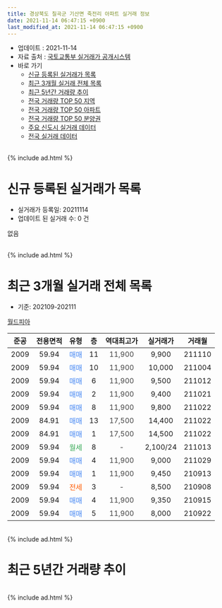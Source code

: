 ```yaml
---
title: 경상북도 칠곡군 기산면 죽전리 아파트 실거래 정보
date: 2021-11-14 06:47:15 +0900
last_modified_at: 2021-11-14 06:47:15 +0900
---
```


* 업데이트 : 2021-11-14
* 자료 출처 : [국토교통부 실거래가 공개시스템](http://rt.molit.go.kr)
* 바로 가기
    * [신규 등록된 실거래가 목록](#신규-등록된-실거래가-목록)
    * [최근 3개월 실거래 전체 목록](#최근-3개월-실거래-전체-목록)
    * [최근 5년간 거래량 추이](#최근-5년간-거래량-추이)
    * [전국 거래량 TOP 50 지역](https://inasie.github.io/apt-trade-info/최근-3개월-전국에서-가장-거래가-많이-발생한-지역)
    * [전국 거래량 TOP 50 아파트](https://inasie.github.io/apt-trade-info/최근-3개월-전국에서-가장-거래가-많이-발생한-아파트)
    * [전국 거래량 TOP 50 분양권](https://inasie.github.io/apt-trade-info/최근-3개월-전국에서-가장-거래가-많이-발생한-분양권)
    * [주요 신도시 실거래 데이터](https://inasie.github.io/apt-trade-info/주요-신도시)
    * [전국 실거래 데이터](https://inasie.github.io/apt-trade-info/전국)
<br>
{% include ad.html %}
<br>

# 신규 등록된 실거래가 목록
* 실거래가 등록일: 20211114
* 업데이트 된 실거래 수: 0 건

없음

<br>
{% include ad.html %}
<br>

# 최근 3개월 실거래 전체 목록
* 기준: 202109-202111


[월드피아](https://search.naver.com/search.naver?query=%EA%B2%BD%EC%83%81%EB%B6%81%EB%8F%84+%EC%B9%A0%EA%B3%A1%EA%B5%B0+%EA%B8%B0%EC%82%B0%EB%A9%B4+%EC%A3%BD%EC%A0%84%EB%A6%AC+%EC%9B%94%EB%93%9C%ED%94%BC%EC%95%84)

|준공|전용면적|유형|층|역대최고가|실거래가|거래월|
|:---:|:---:|:---:|:---:|:---:|:---:|:---:|
|2009|59.94|<span style="color:#4285f3">매매</span>|11|<span style="color:#444444">11,900</span>|9,900|211110|
|2009|59.94|<span style="color:#4285f3">매매</span>|10|<span style="color:#444444">11,900</span>|10,000|211004|
|2009|59.94|<span style="color:#4285f3">매매</span>|6|<span style="color:#444444">11,900</span>|9,500|211012|
|2009|59.94|<span style="color:#4285f3">매매</span>|2|<span style="color:#444444">11,900</span>|9,400|211021|
|2009|59.94|<span style="color:#4285f3">매매</span>|8|<span style="color:#444444">11,900</span>|9,800|211022|
|2009|84.91|<span style="color:#4285f3">매매</span>|13|<span style="color:#444444">17,500</span>|14,400|211022|
|2009|84.91|<span style="color:#4285f3">매매</span>|1|<span style="color:#444444">17,500</span>|14,500|211022|
|2009|59.94|<span style="color:#34a853">월세</span>|8|<span style="color:#444444">-</span>|2,100/24|211013|
|2009|59.94|<span style="color:#4285f3">매매</span>|4|<span style="color:#444444">11,900</span>|9,000|211029|
|2009|59.94|<span style="color:#4285f3">매매</span>|1|<span style="color:#444444">11,900</span>|9,450|210913|
|2009|59.94|<span style="color:#ff5a00">전세</span>|3|<span style="color:#444444">-</span>|8,500|210908|
|2009|59.94|<span style="color:#4285f3">매매</span>|4|<span style="color:#444444">11,900</span>|9,350|210915|
|2009|59.94|<span style="color:#4285f3">매매</span>|5|<span style="color:#444444">11,900</span>|8,000|210922|


<br>
{% include ad.html %}
<br>

# 최근 5년간 거래량 추이


<div style="width:100%;">
    <canvas id="deal_progress" height="200"></canvas>
</div>

<script>
new Chart(document.getElementById("deal_progress"), {
    type: 'line',
    data: {
        labels: ['201611','201612','201701','201702','201703','201704','201705','201706','201707','201708','201709','201710','201711','201712','201801','201802','201803','201804','201805','201806','201807','201808','201809','201810','201811','201812','201901','201902','201903','201904','201905','201906','201907','201908','201909','201910','201911','201912','202001','202002','202003','202004','202005','202006','202007','202008','202009','202010','202011','202012','202101','202102','202103','202104','202105','202106','202107','202108','202109','202110','202111'],
        datasets: [{
            label: '매매',
            pointRadius: 1,
            data: [3, 3, 2, 1, 6, 1, 4, 5, 3, 2, 4, 3, 2, 2, 2, 3, 1, 4, 1, 2, 2, 1, 2, 4, 3, 1, 4, 4, 2, 2, 2, 1, 2, 3, 2, 3, 0, 2, 2, 5, 0, 0, 4, 3, 6, 1, 3, 3, 3, 5, 9, 7, 3, 10, 10, 13, 7, 5, 3, 7, 1],
            borderColor: "rgba(255, 201, 14, 1)",
            backgroundColor: "rgba(255, 201, 14, 0.5)",
            fill: false,
            lineTension: 0
        },{
            label: '전월세',
            pointRadius: 1,
            data: [2, 2, 2, 5, 2, 5, 3, 3, 0, 0, 1, 1, 0, 3, 7, 2, 8, 3, 0, 4, 1, 2, 2, 2, 1, 1, 2, 4, 2, 1, 2, 3, 3, 3, 0, 3, 0, 1, 3, 2, 2, 1, 2, 1, 0, 2, 2, 0, 3, 3, 0, 2, 1, 0, 0, 2, 2, 0, 1, 1, 0],
            borderColor: "rgba(0, 141, 185, 1)",
            backgroundColor: "rgba(0, 141, 185, 0.5)",
            fill: false,
            lineTension: 0
        }
        ]
    },
    options: {
        responsive: true,
        title: {
            display: false
        },
        tooltips: {
            mode: 'index',
            intersect: false
        },
        hover: {
            mode: 'nearest',
            intersect: true
        },
        scales: {
            xAxes: [{
                display: true,
                scaleLabel: {
                    display: true,
                    labelString: '년/월'
                }
            }],
            yAxes: [{
                display: true,
                ticks: {
                    suggestedMin: 0,
                },
                scaleLabel: {
                    display: true,
                    labelString: '실거래 수'
                }
            }]
        }
    }
});

</script>


<br>
{% include ad.html %}
<br>

